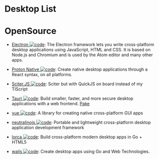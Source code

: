 # Desktop List

# OpenSource

- [Electron ![code](https://shorturl.at/dlxyK)](https://github.com/electron/electron): The Electron framework lets you write cross-platform desktop applications using JavaScript, HTML and CSS. It is based on Node.js and Chromium and is used by the Atom editor and many other apps.

- [Proton Native ![code](https://shorturl.at/dlxyK)](https://proton-native.js.org/#/): Create native desktop applications through a React syntax, on all platforms.

- [Sciter.JS ![code](https://shorturl.at/dlxyK)](https://github.com/c-smile/sciter-js-sdk): Sciter but with QuickJS on board instead of my TIScript

- [Tauri ![code](https://shorturl.at/dlxyK)](https://github.com/tauri-apps/tauri): Build smaller, faster, and more secure desktop applications with a web frontend. [Pake](https://github.com/tw93/Pake)

- [yue ![code](https://shorturl.at/dlxyK)](https://github.com/yue/yue): A library for creating native cross-platform GUI apps

- [neutralinojs ![code](https://shorturl.at/dlxyK)](https://github.com/neutralinojs/neutralinojs): Portable and lightweight cross-platform desktop application development framework

- [lorca ![code](https://shorturl.at/dlxyK)](https://github.com/zserge/lorca): Build cross-platform modern desktop apps in Go + HTML5

- [wails ![code](https://shorturl.at/dlxyK)](https://github.com/wailsapp/wails): Create desktop apps using Go and Web Technologies.
